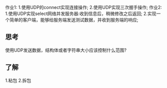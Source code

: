 作业1:
    1.使用UDP的connect实现连接操作;
    2.使用UDP实现三次握手操作;
作业2:
    1.使用UDP实现select网络并发服务器:收到信息后，稍微修改之后返回;
    2.实现一个简单的客户端，能够给服务端发送测试数据，并收到服务端的响应;
## 思考
使用UDP发送数据，结构体或者字符串大小应该控制什么范围?
## 了解
1.粘包
2.拆包
